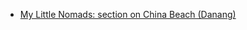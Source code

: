- [My Little Nomads: section on China Beach (Danang)](http://mylittlenomads.com/trip-review-vietnam)
